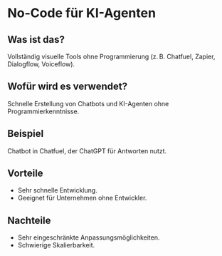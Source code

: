 # No-Code für KI-Agenten

## Was ist das?
Vollständig visuelle Tools ohne Programmierung (z. B. Chatfuel, Zapier, Dialogflow, Voiceflow).

## Wofür wird es verwendet?
Schnelle Erstellung von Chatbots und KI-Agenten ohne Programmierkenntnisse.

## Beispiel
Chatbot in Chatfuel, der ChatGPT für Antworten nutzt.

## Vorteile
- Sehr schnelle Entwicklung.
- Geeignet für Unternehmen ohne Entwickler.

## Nachteile
- Sehr eingeschränkte Anpassungsmöglichkeiten.
- Schwierige Skalierbarkeit.
